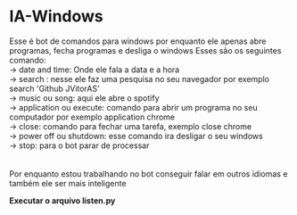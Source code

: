 # IA-Windows
Esse é bot de comandos para windows
por enquanto ele apenas abre programas, fecha programas e desliga o windows
Esses são os seguintes comando:<br>
-> date and time: Onde ele fala a data e a hora<br>
-> search : nesse ele faz uma pesquisa no seu navegador por exemplo search 'Github JVitorAS'<br>
-> music ou song: aqui ele abre o spotify<br>
-> application ou execute: comando para abrir um programa no seu computador por exemplo application chrome<br>
-> close: comando para fechar uma tarefa, exemplo close chrome<br>
-> power off ou shutdown: esse comando ira desligar o seu windows<br>
-> stop: para o bot parar de processar<br>
<br><br>
Por enquanto estou trabalhando no bot conseguir falar em outros idiomas e também ele ser mais inteligente


<strong>Executar o arquivo listen.py</strong>
